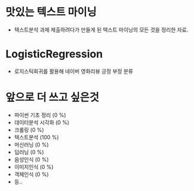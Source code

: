 # 맛있는 텍스트 마이닝 
- 텍스트분석 과제 제출하려다가 만들게 된 텍스트 마이닝의 모든 것을 정리한 자료.

# LogisticRegression 
- 로지스틱회귀를 활용해 네이버 영화리뷰 긍정 부정 분류

# 앞으로 더 쓰고 싶은것
- 파이썬 기초 정리 (0 %)
- 데이터분석 시각화 (0 %)
- 크롤링 (0 %)
- 텍스트분석 (100 %)
- 머신러닝 (0 %)
- 딥러닝 (0 %)
- 음성인식 (0 %)
- 이미지인식 (0 %)
- 객체인식 (0 %)
- 등..
